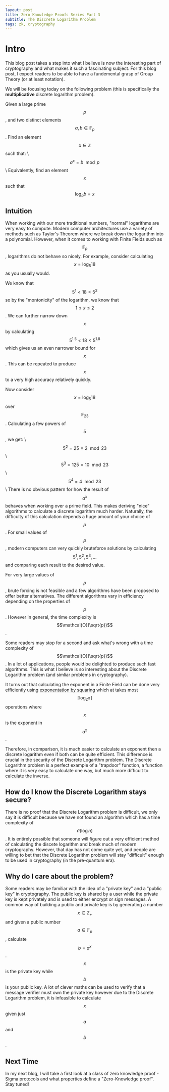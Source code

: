 ```yaml
---
layout: post
title: Zero Knowledge Proofs Series Part 3
subtitle: The Discrete Logarithm Problem
tags: zk, cryptography
---
```


# Intro
This blog post takes a step into what I believe is now the interesting part of cryptography and what makes it such a fascinating subject. For this blog post, I expect readers to be able to have a fundemental grasp of Group Theory (or at least notation).

We will be focusing today on the following problem (this is specifically the **multiplicative** discrete logarithm problem).

Given a large prime $$p$$, and two distinct elements $$a, b \in \mathbb{F}_p$$. Find an element $$x \in \mathbb{Z}$$ such that:
\\
$$a^x = b \mod p$$
\\
Equivalently, find an element $$x$$ such that $$\log_a b = x$$

## Intuition
When working with our more traditional numbers, "normal" logarithms are very easy to compute. Modern computer architectures use a variety of methods such as Taylor's Theorem where we break down the logarithm into a polynomial. However, when it comes to working with Finite Fields such as $$\mathbb{F}_p$$, logarithms do not behave so nicely. For example, consider calculating $$x = \log_5 18$$ as you usually would. 

We know that $$5^1 < 18 < 5^2$$ so by the "montonicity" of the logarithm, we know that $$1 \leq x \leq 2$$. We can further narrow down $$x$$ by calculating $$5^{1.5} < 18 < 5^{1.8}$$ which gives us an even narrower bound for $$x$$. This can be repeated to produce $$x$$ to a very high accuracy relatively quickly.

Now consider $$x = \log_5 18$$ over $$\mathbb{F}_{23}$$.
Calculating a few powers of $$5$$, we get: 
\\
$$5^2 = 25 = 2 \mod 23$$
\\
$$5^3 = 125 = 10 \mod 23$$
\\
$$5^4 = 4 \mod 23$$
\\
There is no obvious pattern for how the result of $$a^x$$ behaves when working over a prime field. This makes deriving "nice" algorithms to calculate a discrete logarithm much harder. Naturally, the difficulty of this calculation depends a huge amount of your choice of $$p$$. For small values of $$p$$, modern computers can very quickly bruteforce solutions by calculating $$5^1, 5^2, 5^3, ...$$ and comparing each result to the desired value.

For very large values of $$p$$, brute forcing is not feasible and a few algorithms have been proposed to offer better alternatives. The different algorithms vary in efficiency depending on the properties of $$p$$. However in general, the time complexity is $$\mathcal{O}(\sqrt{p})$$. 

Some readers may stop for a second and ask what's wrong with a time complexity of $$\mathcal{O}(\sqrt{p})$$. In a lot of applications, people would be delighted to produce such fast algorithms. This is what I believe is so interesting about the Discrete Logarithm problem (and simliar problems in cryptography).

It turns out that calculating the exponent in a Finite Field can be done very efficiently using [exponentation by squaring](https://en.wikipedia.org/wiki/Exponentiation_by_squaring) which at takes most $$\lceil \log_2 x \rceil$$ operations where $$x$$ is the exponent in $$a^x$$.

Therefore, in comparison, it is much easier to calculate an exponent then a discrete logarithm even if both can be quite efficient. This difference is crucial in the security of the Discrete Logarithm problem. The Discrete Logarithm problem is a perfect example of a "trapdoor" function, a function where it is very easy to calculate one way, but much more difficult to calculate the inverse.

## How do I know the Discrete Logarithm stays secure?
There is no proof that the Discrete Logarithm problem is difficult, we only say it is difficult because we have not found an algorithm which has a time complexity of $$\mathcal{O}(\log n)$$. It is entirely possible that someone will figure out a very efficient method of calculating the discete logarithm and break much of modern cryptography. However, that day has not come quite yet, and people are willing to bet that the Discrete Logarithm problem will stay "difficult" enough to be used in cryptography (in the pre-quantum era).

## Why do I care about the problem?
Some readers may be familiar with the idea of a "private key" and a "public key" in cryptography. The public key is shared by a user while the private key is kept privately and is used to either encrypt or sign messages. A common way of building a public and private key is by generating a number $$x \in \mathbb{Z}_{+}$$ and given a public number $$a \in \mathbb{F}_p$$, calculate $$b = a^x$$. $$x$$ is the private key while $$b$$ is your public key. A lot of clever maths can be used to verify that a message verifier must own the private key however due to the Discrete Logarithm problem, it is infeasible to calculate $$x$$ given just $$a$$ and $$b$$.

## Next Time
In my next blog, I will take a first look at a class of zero knowledge proof - Sigma protocols and what properties define a "Zero-Knowledge proof". Stay tuned!  




